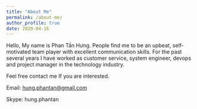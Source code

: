 ```yaml
---
title: "About Me"
permalink: /about-me/
author_profile: true
date: 2020-04-16
---
```

<p>Hello, My name is Phan Tấn Hưng. People find me to be an upbeat, self-motivated team player with excellent communication skills. For the past several years I have worked as customer service, system engineer, devops and project manager in the technology industry.</p>
<p>Feel free contact me If you are interested.</p>
<p>Email:&nbsp;<a href="mailto:hung.phantan@gmail.com">hung.phantan@gmail.com</a></p>
<p>Skype: hung.phantan</p>